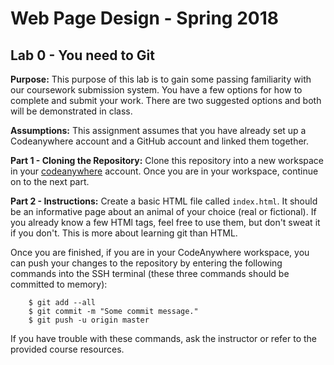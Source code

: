 # Web Page Design - Spring 2018
## Lab 0 - You need to Git

**Purpose:** This purpose of this lab is to gain some passing familiarity with our coursework submission system. You have a few options for how to complete and submit your work. There are two suggested options and both will be demonstrated in class.

**Assumptions:** This assignment assumes that you have already set up a Codeanywhere account and a GitHub account and linked them together.

**Part 1 - Cloning the Repository:** Clone this repository into a new workspace in your [codeanywhere](https://codeanywhere.com/) account. Once you are in your workspace, continue on to the next part.

**Part 2 - Instructions:** Create a basic HTML file called `index.html`. It should be an informative page about an animal of your choice (real or fictional). If you already know a few HTMl tags, feel free to use them, but don't sweat it if you don't. This is more about learning git than HTML.

Once you are finished, if you are in your CodeAnywhere workspace, you can push your changes to the repository by entering the following commands into the SSH terminal (these three commands should be committed to memory):

`````
    $ git add --all
    $ git commit -m "Some commit message."
    $ git push -u origin master
`````

If you have trouble with these commands, ask the instructor or refer to the provided course resources.
